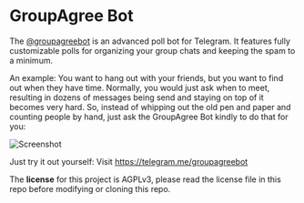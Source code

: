 # GroupAgree Bot
The [@groupagreebot](https://t.me/groupagreebot) is an advanced poll bot for Telegram. It features fully customizable polls for organizing your group chats and keeping the spam to a minimum.

An example: You want to hang out with your friends, but you want to find out when they have time. Normally, you would just ask when to meet, resulting in dozens of messages being send and staying on top of it becomes very hard. So, instead of whipping out the old pen and paper and counting people by hand, just ask the GroupAgree Bot kindly to do that for you:

![Screenshot](telegra.ph/file/ab7f9a071c55c4d42b1b2.png)
 
Just try it out yourself: Visit https://telegram.me/groupagreebot
 
The **license** for this project is AGPLv3, please read the license file in this repo before modifying or cloning this repo.

